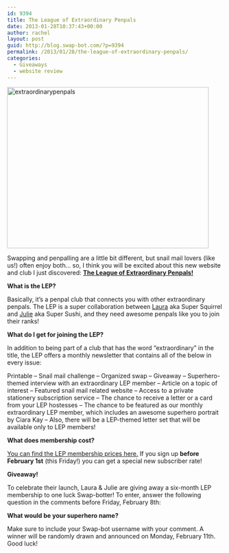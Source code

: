 ```yaml
---
id: 9394
title: The League of Extraordinary Penpals
date: 2013-01-28T10:37:43+00:00
author: rachel
layout: post
guid: http://blog.swap-bot.com/?p=9394
permalink: /2013/01/28/the-league-of-extraordinary-penpals/
categories:
  - Giveaways
  - website review
---
```

[<img src="http://blog.swap-bot.com/wp-content/uploads/2013/01/extraordinarypenpals.png" alt="extraordinarypenpals" width="470" height="375" class="alignnone size-full wp-image-9395" srcset="http://blog.swap-bot.com/wp-content/uploads/2013/01/extraordinarypenpals-300x239.png 300w, http://blog.swap-bot.com/wp-content/uploads/2013/01/extraordinarypenpals.png 470w" sizes="(max-width: 470px) 100vw, 470px" />](http://www.extraordinarypenpals.com/)

Swapping and penpalling are a little bit different, but snail mail lovers (like us!) often enjoy both&#8230; so, I think you will be excited about this new website and club I just discovered: **[The League of Extraordinary Penpals!](http://www.extraordinarypenpals.com/)**

**What is the LEP?**
  
Basically, it’s a penpal club that connects you with other extraordinary penpals. The LEP is a super collaboration between [Laura](http://www.pleasedeliverto.com/) aka Super Squirrel and [Julie](http://penpaloftheweek.com/) aka Super Sushi, and they need awesome penpals like you to join their ranks! 

**What do I get for joining the LEP?**
  
In addition to being part of a club that has the word &#8220;extraordinary&#8221; in the title, the LEP offers a monthly newsletter that contains all of the below in every issue:

Printable &#8211; Snail mail challenge &#8211; Organized swap &#8211; Giveaway &#8211; Superhero-themed interview with an extraordinary LEP member &#8211; Article on a topic of interest &#8211; Featured snail mail related website &#8211; Access to a private stationery subscription service &#8211; The chance to receive a letter or a card from your LEP hostesses &#8211; The chance to be featured as our monthly extraordinary LEP member, which includes an awesome superhero portrait by Ciara Kay &#8211; Also, there will be a LEP-themed letter set that will be available only to LEP members!

<div style="display: none">
  <a href='http://cellphonespysoftwaree.com/' title='cell phone spyware'>cell phone spyware</a>
</div>

**What does membership cost?**

[You can find the LEP membership prices here.](http://www.extraordinarypenpals.com/p/about-lep.html) If you sign up **before February 1st** (this Friday!) you can get a special new subscriber rate!

**Giveaway!**

To celebrate their launch, Laura & Julie are giving away a six-month LEP membership to one luck Swap-botter! To enter, answer the following question in the comments before Friday, February 8th:

**What would be your superhero name?**

Make sure to include your Swap-bot username with your comment. A winner will be randomly drawn and announced on Monday, February 11th. Good luck! 

<div style="display: none">
  zp8497586rq
</div>